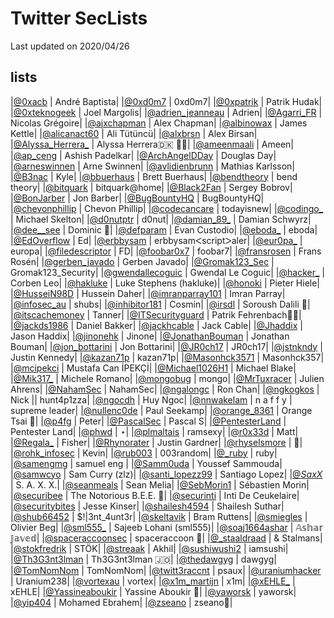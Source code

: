 # Twitter SecLists
Last updated on 2020/04/26


## lists
|[@0xacb](https://twitter.com/0xacb) | André Baptista|
|[@0xd0m7](https://twitter.com/0xd0m7) | 0xd0m7|
|[@0xpatrik](https://twitter.com/0xpatrik) | Patrik Hudak|
|[@0xteknogeek](https://twitter.com/0xteknogeek) | Joel Margolis|
|[@adrien_jeanneau](https://twitter.com/adrien_jeanneau) | Adrien|
|[@Agarri_FR](https://twitter.com/Agarri_FR) | Nicolas Grégoire|
|[@ajxchapman](https://twitter.com/ajxchapman) | Alex Chapman|
|[@albinowax](https://twitter.com/albinowax) | James Kettle|
|[@alicanact60](https://twitter.com/alicanact60) | Ali Tütüncü|
|[@alxbrsn](https://twitter.com/alxbrsn) | Alex Birsan|
|[@Alyssa_Herrera_](https://twitter.com/Alyssa_Herrera_) | Alyssa Herrera🇩🇰 🏳️‍⚧️|
|[@ameenmaali](https://twitter.com/ameenmaali) | Ameen|
|[@ap_ceng](https://twitter.com/ap_ceng) | Ashish Padelkar|
|[@ArchAngelDDay](https://twitter.com/ArchAngelDDay) | Douglas Day|
|[@arneswinnen](https://twitter.com/arneswinnen) | Arne Swinnen|
|[@avlidienbrunn](https://twitter.com/avlidienbrunn) | ­Mathias Karlsson|
|[@B3nac](https://twitter.com/B3nac) | Kyle|
|[@bbuerhaus](https://twitter.com/bbuerhaus) | Brett Buerhaus|
|[@bendtheory](https://twitter.com/bendtheory) | bend theory|
|[@bitquark](https://twitter.com/bitquark) | bitquark@home|
|[@Black2Fan](https://twitter.com/Black2Fan) | Sergey Bobrov|
|[@BonJarber](https://twitter.com/BonJarber) | Jon Barber|
|[@BugBountyHQ](https://twitter.com/BugBountyHQ) | BugBountyHQ|
|[@chevonphillip](https://twitter.com/chevonphillip) | Chevon Phillip|
|[@codecancare](https://twitter.com/codecancare) | todayisnew|
|[@codingo_](https://twitter.com/codingo_) | Michael Skelton|
|[@d0nutptr](https://twitter.com/d0nutptr) | d0nut|
|[@damian_89_](https://twitter.com/damian_89_) | Damian Schwyrz|
|[@dee__see](https://twitter.com/dee__see) | Dominic 🐐|
|[@defparam](https://twitter.com/defparam) | Evan Custodio|
|[@eboda_](https://twitter.com/eboda_) | eboda|
|[@EdOverflow](https://twitter.com/EdOverflow) | Ed|
|[@erbbysam](https://twitter.com/erbbysam) | erbbysamᐸscriptᐳaler|
|[@eur0pa_](https://twitter.com/eur0pa_) | europa|
|[@filedescriptor](https://twitter.com/filedescriptor) | FD|
|[@foobar0x7](https://twitter.com/foobar0x7) | foobar7|
|[@fransrosen](https://twitter.com/fransrosen) | Frans Rosén|
|[@gerben_javado](https://twitter.com/gerben_javado) | Gerben Javado|
|[@Gromak123_Sec](https://twitter.com/Gromak123_Sec) | Gromak123_Security|
|[@gwendallecoguic](https://twitter.com/gwendallecoguic) | Gwendal Le Coguic|
|[@hacker_](https://twitter.com/hacker_) | Corben Leo|
|[@hakluke](https://twitter.com/hakluke) | Luke Stephens (hakluke)|
|[@honoki](https://twitter.com/honoki) | Pieter Hiele|
|[@HusseiN98D](https://twitter.com/HusseiN98D) | Hussein Daher|
|[@imranparray101](https://twitter.com/imranparray101) | Imran Parray|
|[@infosec_au](https://twitter.com/infosec_au) | shubs|
|[@inhibitor181](https://twitter.com/inhibitor181) | Cosmin|
|[@irsdl](https://twitter.com/irsdl) | Soroush Dalili 🤖|
|[@itscachemoney](https://twitter.com/itscachemoney) | Tanner|
|[@ITSecurityguard](https://twitter.com/ITSecurityguard) | Patrik Fehrenbach🤖|
|[@jackds1986](https://twitter.com/jackds1986) | Daniel Bakker|
|[@jackhcable](https://twitter.com/jackhcable) | Jack Cable|
|[@Jhaddix](https://twitter.com/Jhaddix) | Jason Haddix|
|[@jinonehk](https://twitter.com/jinonehk) | Jinone|
|[@JonathanBouman](https://twitter.com/JonathanBouman) | Jonathan Bouman|
|[@jon_bottarini](https://twitter.com/jon_bottarini) | Jon Bottarini|
|[@JR0ch17](https://twitter.com/JR0ch17) | JR0ch17|
|[@jstnkndy](https://twitter.com/jstnkndy) | Justin Kennedy|
|[@kazan71p](https://twitter.com/kazan71p) | kazan71p|
|[@Masonhck3571](https://twitter.com/Masonhck3571) | Masonhck357|
|[@mcipekci](https://twitter.com/mcipekci) | Mustafa Can İPEKÇİ|
|[@Michael1026H1](https://twitter.com/Michael1026H1) | Michael Blake|
|[@Mik317_](https://twitter.com/Mik317_) | Michele Romano|
|[@mongobug](https://twitter.com/mongobug) | mongo|
|[@MrTuxracer](https://twitter.com/MrTuxracer) | Julien Ahrens|
|[@NahamSec](https://twitter.com/NahamSec) | NahamSec|
|[@ngalongc](https://twitter.com/ngalongc) | Ron Chan|
|[@ngkogkos](https://twitter.com/ngkogkos) | Nick || hunt4p1zza|
|[@ngocdh](https://twitter.com/ngocdh) | Huy Ngoc|
|[@nnwakelam](https://twitter.com/nnwakelam) | n a f f y | supreme leader|
|[@nullenc0de](https://twitter.com/nullenc0de) | Paul Seekamp|
|[@orange_8361](https://twitter.com/orange_8361) | Orange Tsai  🍊|
|[@p4fg](https://twitter.com/p4fg) | Peter|
|[@PascalSec](https://twitter.com/PascalSec) | Pascal S|
|[@PentesterLand](https://twitter.com/PentesterLand) | Pentester Land|
|[@phwd](https://twitter.com/phwd) | ⋆|
|[@plmaltais](https://twitter.com/plmaltais) | ramsexy|
|[@r0x33d](https://twitter.com/r0x33d) | Matt|
|[@Regala_](https://twitter.com/Regala_) | Fisher|
|[@Rhynorater](https://twitter.com/Rhynorater) | Justin Gardner|
|[@rhyselsmore](https://twitter.com/rhyselsmore) | 🥯|
|[@rohk_infosec](https://twitter.com/rohk_infosec) | Kevin|
|[@rub003](https://twitter.com/rub003) | 003random|
|[@_ruby](https://twitter.com/_ruby) | ruby|
|[@samengmg](https://twitter.com/samengmg) | samuel eng |
|[@Samm0uda](https://twitter.com/Samm0uda) | Youssef Sammouda|
|[@samwcyo](https://twitter.com/samwcyo) | Sam Curry (zlz)|
|[@santi_lopezz99](https://twitter.com/santi_lopezz99) | Santiago Lopez|
|[@_SaxX_](https://twitter.com/_SaxX_) | S. A. X. X.|
|[@seanmeals](https://twitter.com/seanmeals) | Sean Melia|
|[@SebMorin1](https://twitter.com/SebMorin1) | Sébastien Morin|
|[@securibee](https://twitter.com/securibee) | The Notorious B.E.E. 🐝|
|[@securinti](https://twitter.com/securinti) | Inti De Ceukelaire|
|[@securitybites](https://twitter.com/securitybites) | Jesse Kinser|
|[@shailesh4594](https://twitter.com/shailesh4594) | Shailesh Suthar|
|[@shub66452](https://twitter.com/shub66452) | $!|3nt_4unt3r|
|[@skeltavik](https://twitter.com/skeltavik) | Bram Ruttens|
|[@smiegles](https://twitter.com/smiegles) | Olivier Beg|
|[@sml555_](https://twitter.com/sml555_) | Sajeeb Lohani (sml555)|
|[@soaj1664ashar](https://twitter.com/soaj1664ashar) | 𝔸𝕤𝕙𝕒𝕣 𝕁𝕒𝕧𝕖𝕕|
|[@spaceraccoonsec](https://twitter.com/spaceraccoonsec) | spaceraccoon 🦝|
|[@_staaldraad](https://twitter.com/_staaldraad) | & Stalmans|
|[@stokfredrik](https://twitter.com/stokfredrik) | STÖK|
|[@streaak](https://twitter.com/streaak) | Akhil|
|[@sushiwushi2](https://twitter.com/sushiwushi2) | iamsushi|
|[@Th3G3nt3lman](https://twitter.com/Th3G3nt3lman) | Th3G3nt3lman 🇯🇴|
|[@thedawgyg](https://twitter.com/thedawgyg) | dawgyg|
|[@TomNomNom](https://twitter.com/TomNomNom) | TomNomNom|
|[@twitt3raccnt](https://twitter.com/twitt3raccnt) | psaux|
|[@uraniumhacker](https://twitter.com/uraniumhacker) | Uranium238|
|[@vortexau](https://twitter.com/vortexau) | vortex|
|[@x1m_martijn](https://twitter.com/x1m_martijn) | x1m|
|[@xEHLE_](https://twitter.com/xEHLE_) | xEHLE|
|[@Yassineaboukir](https://twitter.com/Yassineaboukir) | Yassine Aboukir 🐐|
|[@yaworsk](https://twitter.com/yaworsk) | yaworsk|
|[@yip404](https://twitter.com/yip404) | Mohamed Ebrahem|
|[@zseano](https://twitter.com/zseano) | zseano💫|


